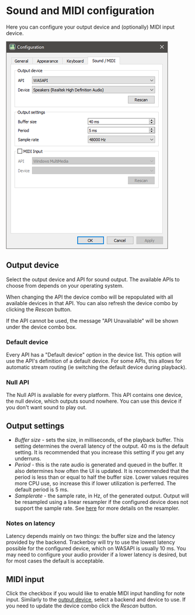 
# Sound and MIDI configuration

Here you can configure your output device and (optionally) MIDI input device.

![sound-config](../img/config-sound.png "Sound configuration tab")

## Output device

Select the output device and API for sound output. The available APIs to
choose from depends on your operating system.

When changing the API the device combo will be repopulated with all available
devices in that API. You can also refresh the device combo by clicking the
*Rescan* button.

If the API cannot be used, the message "API Unavailable" will be shown under
the device combo box.

### Default device

Every API has a "Default device" option in the device list. This option will
use the API's definition of a default device. For some APIs, this allows for
automatic stream routing (ie switching the default device during playback).

### Null API

The Null API is available for every platform. This API contains one device, the
null device, which outputs sound nowhere. You can use this device if you don't
want sound to play out.

## Output settings

 - <a name="buffer-size">*Buffer size*</a> - sets the size, in milliseconds,
   of the playback buffer. This setting determines the overall latency of the
   output. 40 ms is the default setting. It is recommended that you increase
   this setting if you get any underruns.
 - <a name="period">*Period*</a> - this is the rate audio is generated and
   queued in the buffer. It also determines how often the UI is updated. It is
   recommended that the period is less than or equal to half the buffer size.
   Lower values requires more CPU use, so increase this if lower utilization is
   perferred. The default period is 5 ms.
 - *Samplerate* - the sample rate, in Hz, of the generated output. Output will
   be resampled using a linear resampler if the configured device does not
   support the sample rate. See [here](https://miniaud.io/docs/manual/index.html#LinearResampling)
   for more details on the resampler.

### Notes on latency

Latency depends mainly on two things: the buffer size and the latency provided
by the backend. Trackerboy will try to use the lowest latency possible for the
configured device, which on WASAPI is usually 10 ms. You may need to configure
your audio provider if a lower latency is desired, but for most cases the
default is acceptable.

## MIDI input

Click the checkbox if you would like to enable MIDI input handling for note
input. Similarly to the [output device](#output-device), select a backend and
device to use. If you need to update the device combo click the *Rescan* button.